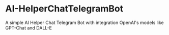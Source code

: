 # AI-HelperChatTelegramBot
A simple AI Helper Chat Telegram Bot with integration OpenAI's models like GPT-Chat and DALL-E
